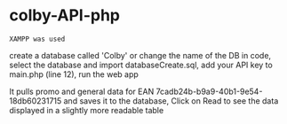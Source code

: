 # colby-API-php
`XAMPP was used`


create a database called 'Colby' or change the name of the DB in code,
select the database and import databaseCreate.sql,
add your API key to main.php (line 12),
run the web app

It pulls promo and general data for EAN 7cadb24b-b9a9-40b1-9e54-18db60231715 and saves it to the database,
Click on Read to see the data displayed in a slightly more readable table


